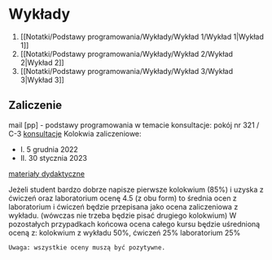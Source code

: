 # Wykłady
1. [[Notatki/Podstawy programowania/Wykłady/Wykład 1/Wykład 1|Wykład 1]]
2. [[Notatki/Podstawy programowania/Wykłady/Wykład 2/Wykład 2|Wykład 2]]
3. [[Notatki/Podstawy programowania/Wykłady/Wykład 3/Wykład 3|Wykład 3]]


## Zaliczenie
mail \[pp\] - podstawy programowania w temacie
konsultacje: pokój nr 321 / C-3 [konsultacje](prowadzący.eka.pwr.edu.pl) 
Kolokwia zaliczeniowe: 
- I. 5 grudnia 2022 
- II. 30 stycznia 2023

[materiały dydaktyczne](http://marek.piasecki.staff.iiar.pwr.edu.pl/dydaktyka)

Jeżeli student bardzo dobrze napisze pierwsze kolokwium (85%) i uzyska z ćwiczeń oraz laboratorium ocenę  4.5 (z obu form) to średnia ocen z laboratorium i ćwiczeń będzie przepisana jako ocena zaliczeniowa z wykładu. (wówczas nie trzeba będzie pisać drugiego kolokwium) W pozostałych przypadkach końcowa ocena całego kursu będzie uśrednioną oceną z: kolokwium z wykładu 50%, ćwiczeń 25% laboratorium 25% 

```ad-warning
Uwaga: wszystkie oceny muszą być pozytywne.
```
